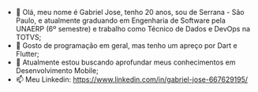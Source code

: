 - 👋 Olá, meu nome é Gabriel Jose, tenho 20 anos, sou de Serrana - São Paulo, e atualmente graduando em Engenharia de Software pela UNAERP (6º semestre) e trabalho como Técnico de Dados e DevOps na TOTVS;
- 👀 Gosto de programação em geral, mas tenho um apreço por Dart e Flutter;
- 🌱 Atualmente estou buscando aprofundar meus conhecimentos em Desenvolvimento Mobile;
- 📫 Meu Linkedin: https://www.linkedin.com/in/gabriel-jose-667629195/


